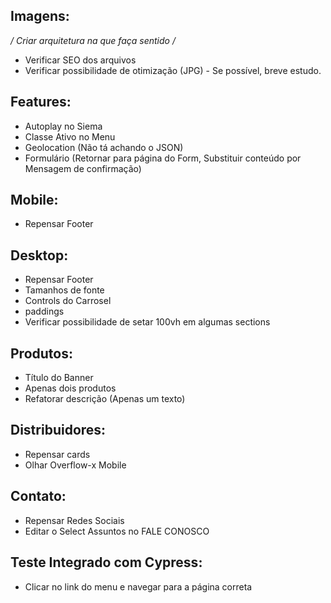 ## Imagens:
  */ Criar arquitetura na que faça sentido /*
  - Verificar SEO dos arquivos
  - Verificar possibilidade de otimização (JPG) - Se possível, breve estudo.

## Features:
  - Autoplay no Siema
  - Classe Ativo no Menu
  - Geolocation (Não tá achando o JSON)
  - Formulário (Retornar para página do Form, Substituir conteúdo por Mensagem de confirmação)

## Mobile: 
  - Repensar Footer

## Desktop:
  - Repensar Footer
  - Tamanhos de fonte
  - Controls do Carrosel
  - paddings
  - Verificar possibilidade de setar 100vh em algumas sections

## Produtos:
  - Título do Banner
  - Apenas dois produtos
  - Refatorar descrição (Apenas um texto)

## Distribuidores:
  - Repensar cards
  - Olhar Overflow-x Mobile

## Contato:
  - Repensar Redes Sociais
  - Editar o Select Assuntos no FALE CONOSCO

## Teste Integrado com Cypress:
  - Clicar no link do menu e navegar para a página correta